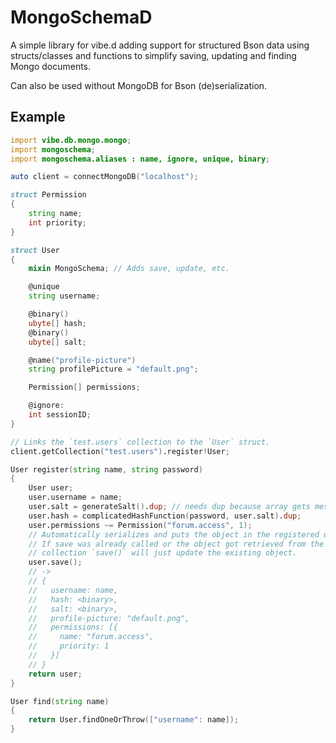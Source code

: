 # MongoSchemaD

A simple library for vibe.d adding support for structured Bson
data using structs/classes and functions to simplify saving,
updating and finding Mongo documents.

Can also be used without MongoDB for Bson (de)serialization.

## Example

```d
import vibe.db.mongo.mongo;
import mongoschema;
import mongoschema.aliases : name, ignore, unique, binary;

auto client = connectMongoDB("localhost");

struct Permission
{
	string name;
	int priority;
}

struct User
{
	mixin MongoSchema; // Adds save, update, etc.

	@unique
	string username;

	@binary()
	ubyte[] hash;
	@binary()
	ubyte[] salt;

	@name("profile-picture")
	string profilePicture = "default.png";

	Permission[] permissions;

	@ignore:
	int sessionID;
}

// Links the `test.users` collection to the `User` struct.
client.getCollection("test.users").register!User;

User register(string name, string password)
{
	User user;
	user.username = name;
	user.salt = generateSalt().dup; // needs dup because array gets messed up otherwise when leaving function
	user.hash = complicatedHashFunction(password, user.salt).dup;
	user.permissions ~= Permission("forum.access", 1);
	// Automatically serializes and puts the object in the registered database
	// If save was already called or the object got retrieved from the
	// collection `save()` will just update the existing object.
	user.save();
	// ->
	// {
	//   username: name,
	//   hash: <binary>,
	//   salt: <binary>,
	//   profile-picture: "default.png",
	//   permissions: [{
	//     name: "forum.access",
	//     priority: 1
	//   }]
	// }
	return user;
}

User find(string name)
{
	return User.findOneOrThrow(["username": name]);
}
```
